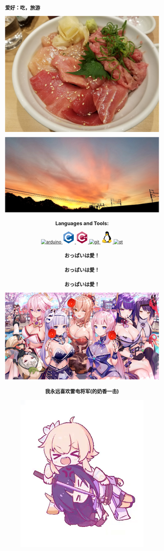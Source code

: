 <h3>爱好：吃，旅游</h3>
<p><img src="https://github.com/kengsini250/kengsini250/blob/oppai/20171225_114109.jpg"></p>
<p><img src="https://github.com/kengsini250/kengsini250/blob/oppai/20181125_163721.jpg"></p>

<h3 align="center">Languages and Tools:</h3>
<p align="center"> <a href="https://www.arduino.cc/" target="_blank" rel="noreferrer"> <img src="https://cdn.worldvectorlogo.com/logos/arduino-1.svg" alt="arduino" width="40" height="40"/> </a> <a href="https://www.ansi.org/#" target="_blank" rel="noreferrer"> <img src="https://raw.githubusercontent.com/devicons/devicon/master/icons/c/c-original.svg" alt="c" width="40" height="40"/> </a> <a href="https://www.ansi.org/#" target="_blank" rel="noreferrer"> <img src="https://raw.githubusercontent.com/devicons/devicon/master/icons/cplusplus/cplusplus-original.svg" alt="cplusplus" width="40" height="40"/> </a> <a href="https://git-scm.com/" target="_blank" rel="noreferrer"> <img src="https://www.vectorlogo.zone/logos/git-scm/git-scm-icon.svg" alt="git" width="40" height="40"/> </a> <a href="https://www.linux.org/" target="_blank" rel="noreferrer"> <img src="https://raw.githubusercontent.com/devicons/devicon/master/icons/linux/linux-original.svg" alt="linux" width="40" height="40"/> </a> <a href="https://www.qt.io/" target="_blank" rel="noreferrer"> <img src="https://upload.wikimedia.org/wikipedia/commons/0/0b/Qt_logo_2016.svg" alt="qt" width="40" height="40"/> </a> </p>

<h3 align="center">おっぱいは愛！</h3>
<h3 align="center">おっぱいは愛！</h3>
<h3 align="center">おっぱいは愛！</h3>
<p><img src="https://github.com/kengsini250/kengsini250/blob/oppai/vscode.jpg"></p>
<h3 align="center">我永远喜欢雷电将军(的奶香一击)</h3>
<p align="center"><img src="https://github.com/kengsini250/kengsini250/blob/oppai/bbc31-v2226.gif"></p>
